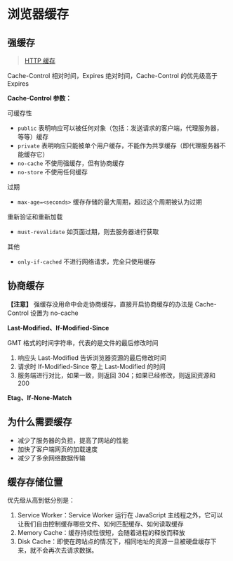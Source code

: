 # 浏览器缓存

## 强缓存

> [HTTP 缓存](https://juejin.cn/post/7060876277376352293)

Cache-Control 相对时间，Expires 绝对时间，Cache-Control 的优先级高于 Expires

**Cache-Control 参数：**

可缓存性

- `public` 表明响应可以被任何对象（包括：发送请求的客户端，代理服务器，等等）缓存
- `private` 表明响应只能被单个用户缓存，不能作为共享缓存（即代理服务器不能缓存它）
- `no-cache` 不使用强缓存，但有协商缓存
- `no-store` 不使用任何缓存

过期

- `max-age=<seconds>` 缓存存储的最大周期，超过这个周期被认为过期

重新验证和重新加载

- `must-revalidate` 如页面过期，则去服务器进行获取

其他

- `only-if-cached` 不进行网络请求，完全只使用缓存

## 协商缓存

**【注意】** 强缓存没用命中会走协商缓存，直接开启协商缓存的办法是 Cache-Control 设置为 no-cache

**Last-Modified、If-Modified-Since**

GMT 格式的时间字符串，代表的是文件的最后修改时间

1. 响应头 Last-Modified 告诉浏览器资源的最后修改时间
2. 请求时 If-Modified-Since 带上 Last-Modified 的时间
3. 服务端进行对比，如果一致，则返回 304；如果已经修改，则返回资源和 200

**Etag、If-None-Match**

## 为什么需要缓存

- 减少了服务器的负担，提高了网站的性能
- 加快了客户端网页的加载速度
- 减少了多余网络数据传输

## 缓存存储位置

优先级从高到低分别是：

1. Service Worker：Service Worker 运行在 JavaScript 主线程之外，它可以让我们自由控制缓存哪些文件、如何匹配缓存、如何读取缓存
2. Memory Cache：缓存持续性很短，会随着进程的释放而释放
3. Disk Cache：即使在跨站点的情况下，相同地址的资源一旦被硬盘缓存下来，就不会再次去请求数据。
